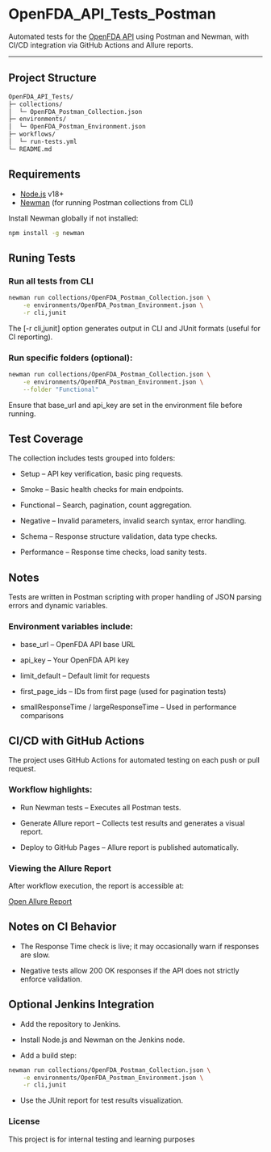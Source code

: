 # OpenFDA_API_Tests_Postman

Automated tests for the [OpenFDA API](https://open.fda.gov/apis/) using Postman and Newman, with CI/CD integration via GitHub Actions and Allure reports.

---
## Project Structure

```bash
OpenFDA_API_Tests/
├─ collections/
│  └─ OpenFDA_Postman_Collection.json
├─ environments/
│  └─ OpenFDA_Postman_Environment.json
├─ workflows/
│  └─ run-tests.yml
└─ README.md
```

## Requirements

- [Node.js](https://nodejs.org/) v18+  
- [Newman](https://www.npmjs.com/package/newman) (for running Postman collections from CLI)  

Install Newman globally if not installed:

```bash
npm install -g newman
```

## Runing Tests

### Run all tests from CLI

```bash
newman run collections/OpenFDA_Postman_Collection.json \
    -e environments/OpenFDA_Postman_Environment.json \
    -r cli,junit
```
The [-r cli,junit] option generates output in CLI and JUnit formats (useful for CI reporting).

### Run specific folders (optional):

```bash
newman run collections/OpenFDA_Postman_Collection.json \
    -e environments/OpenFDA_Postman_Environment.json \
    --folder "Functional"
```

Ensure that base_url and api_key are set in the environment file before running.

## Test Coverage

The collection includes tests grouped into folders:

- Setup – API key verification, basic ping requests.

- Smoke – Basic health checks for main endpoints.

- Functional – Search, pagination, count aggregation.

- Negative – Invalid parameters, invalid search syntax, error handling.

- Schema – Response structure validation, data type checks.

- Performance – Response time checks, load sanity tests.


## Notes

Tests are written in Postman scripting with proper handling of JSON parsing errors and dynamic variables.

### Environment variables include:

- base_url – OpenFDA API base URL

- api_key – Your OpenFDA API key

- limit_default – Default limit for requests

- first_page_ids – IDs from first page (used for pagination tests)

- smallResponseTime / largeResponseTime – Used in performance comparisons

## CI/CD with GitHub Actions

The project uses GitHub Actions for automated testing on each push or pull request.

### Workflow highlights:

- Run Newman tests – Executes all Postman tests.

- Generate Allure report – Collects test results and generates a visual report.

- Deploy to GitHub Pages – Allure report is published automatically.

### Viewing the Allure Report

After workflow execution, the report is accessible at:

[Open Allure Report](https://evaturtschin.github.io/OpenFDA_API_Tests_Postman/)

## Notes on CI Behavior

- The Response Time check is live; it may occasionally warn if responses are slow.

- Negative tests allow 200 OK responses if the API does not strictly enforce validation.

## Optional Jenkins Integration

- Add the repository to Jenkins.

- Install Node.js and Newman on the Jenkins node.

- Add a build step:

```bash
newman run collections/OpenFDA_Postman_Collection.json \
    -e environments/OpenFDA_Postman_Environment.json \
    -r cli,junit
```

- Use the JUnit report for test results visualization.

### License

This project is for internal testing and learning purposes
